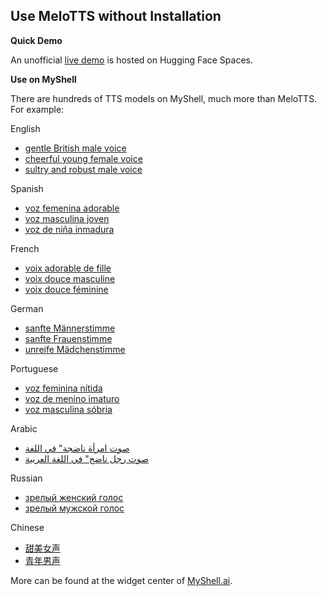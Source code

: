## Use MeloTTS without Installation

**Quick Demo**

An unofficial [live demo](https://huggingface.co/spaces/mrfakename/MeloTTS) is hosted on Hugging Face Spaces.

**Use on MyShell**

There are hundreds of TTS models on MyShell, much more than MeloTTS. For example:

English
- [gentle British male voice](https://app.myshell.ai/widget/nIfamm)
- [cheerful young female voice](https://app.myshell.ai/widget/AjIjqy)
- [sultry and robust male voice](https://app.myshell.ai/widget/zQJJN3)

Spanish
- [voz femenina adorable](https://app.myshell.ai/widget/buIZBf)
- [voz masculina joven](https://app.myshell.ai/widget/rayuiy)
- [voz de niña inmadura](https://app.myshell.ai/widget/mYFV3e)

French
- [voix adorable de fille](https://app.myshell.ai/widget/3IfEfy)
- [voix douce masculine](https://app.myshell.ai/widget/IRR3M3)
- [voix douce féminine](https://app.myshell.ai/widget/NRbaUj)

German
- [sanfte Männerstimme](https://app.myshell.ai/widget/JFnAn2)
- [sanfte Frauenstimme](https://app.myshell.ai/widget/MrU7Nb)
- [unreife Mädchenstimme](https://app.myshell.ai/widget/UFbYBj)

Portuguese
- [voz feminina nítida](https://app.myshell.ai/widget/VzMb6j)
- [voz de menino imaturo](https://app.myshell.ai/widget/nAzeei)
- [voz masculina sóbria](https://app.myshell.ai/widget/JZRNJz)

Arabic
- [صوت امرأة ناضجة" في اللغة](https://app.myshell.ai/widget/zqMruu)
- [صوت رجل ناضج" في اللغة العربية](https://app.myshell.ai/widget/iqMbQr)

Russian
- [зрелый женский голос](https://app.myshell.ai/widget/6byMZ3)
- [зрелый мужской голос](https://app.myshell.ai/widget/NB7jmm)

Chinese
- [甜美女声](https://app.myshell.ai/widget/ymeUjm)
- [青年男声](https://app.myshell.ai/widget/NZnERb)

More can be found at the widget center of [MyShell.ai](https://app.myshell.ai/robot-workshop).